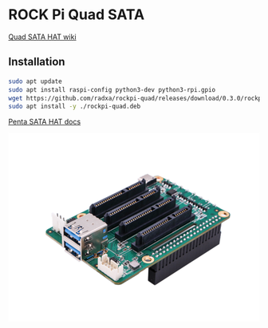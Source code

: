 # ROCK Pi Quad SATA

[Quad SATA HAT wiki](<https://wiki.radxa.com/Dual_Quad_SATA_HAT>)

## Installation

```bash
sudo apt update
sudo apt install raspi-config python3-dev python3-rpi.gpio
wget https://github.com/radxa/rockpi-quad/releases/download/0.3.0/rockpi-quad.deb
sudo apt install -y ./rockpi-quad.deb
```

[Penta SATA HAT docs](https://docs.radxa.com/en/accessories/penta-sata-hat)

![penta-hat](images/quad-sata-hat.png)
